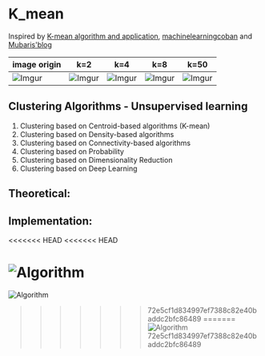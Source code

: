 # K_mean


Inspired by [K-mean algorithm and application](https://kipalog.com/posts/Thuat-toan-Kmean-va-ung-dung), [machinelearningcoban](https://machinelearningcoban.com/2017/01/01/kmeans/) and [Mubaris'blog](https://mubaris.com/2017/10/01/kmeans-clustering-in-python/)


| image origin | k=2 | k=4 | k=8 | k=50 |
|--------------|-----|-----|-----|------|
| ![Imgur](https://i.imgur.com/zG7hawH.jpg) | ![Imgur](https://i.imgur.com/8jFRGV2.png) | ![Imgur](https://i.imgur.com/3KNUODd.png) | ![Imgur](https://i.imgur.com/38XGZfJ.png) | ![Imgur](https://i.imgur.com/C5zEC5s.png) |


## Clustering Algorithms - Unsupervised learning
1. Clustering based on Centroid-based algorithms (K-mean)
2. Clustering based on Density-based algorithms
3. Clustering based on Connectivity-based algorithms
4. Clustering based on Probability
5. Clustering based on Dimensionality Reduction
6. Clustering based on Deep Learning


## Theoretical:


## Implementation:

<<<<<<< HEAD
<<<<<<< HEAD

![Algorithm](https://i.imgur.com/5h4VGl8.png)
=======
![Algorithm]([Imgur](https://i.imgur.com/5h4VGl8.png))
>>>>>>> 72e5cf1d834997ef7388c82e40baddc2bfc86489
=======
![Algorithm]([Imgur](https://i.imgur.com/5h4VGl8.png))
>>>>>>> 72e5cf1d834997ef7388c82e40baddc2bfc86489
